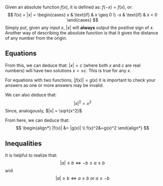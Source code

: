 Given an absolute function $f(x)$, it is defined as: $f(-x) = f(x)$, or: 
$$
f(x) = |x| =
\begin{cases}
x & \text{if} & x \geq 0 \\
-x & \text{if} & x < 0
\end{cases}
$$
Simply put, given any input $x$, $|x|$ will **always** output the positive sign of $x$. Another way of describing the absolute function is that it gives the distance of any number from the origin.
## Equations
From this, we can deduce that: $|x| = c$ (where both $x$ and $c$ are real numbers) will have two solutions $x =\pm c$. This is true for any $x$. 

For equations with two functions, $|f(x)| = g(x)$ it is important to check your answers as one or more answers may be invalid. 

We can also deduce that:
$$
|x|^2 = x^2
$$
Since, analogously, $|x| = \sqrt{x^2}$.

From here, we can deduce that: 
$$
\begin{align*}
|f(x)| &= |g(x)| \\
f(x)^2&=g(x)^2
\end{align*}
$$
## Inequalities
It is helpful to realize that:
$$
|a| \le b \Leftrightarrow -b \leq a \leq b
$$
and
$$
|a| \geq b \Leftrightarrow a \geq b \text{ or } a \leq -b
$$
